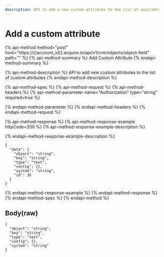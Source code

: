 ```yaml
---
description: API to add a new custom attribute to the list of available custom attributes
---
```


# Add a custom attribute

{% api-method method="post" host="https://{{account\_id}}.acquire.io/api/v1/crm/objects/object-field" path="" %}
{% api-method-summary %}
Add Custom Attribute
{% endapi-method-summary %}

{% api-method-description %}
API to add new custom attributes to the list of custom attributes
{% endapi-method-description %}

{% api-method-spec %}
{% api-method-request %}
{% api-method-headers %}
{% api-method-parameter name="Authorization" type="string" required=true %}

{% endapi-method-parameter %}
{% endapi-method-headers %}
{% endapi-method-request %}

{% api-method-response %}
{% api-method-response-example httpCode=200 %}
{% api-method-response-example-description %}

{% endapi-method-response-example-description %}

```
{
  "data": {
    "object": "string",
    "key": "string",
    "type": "text",
    "config": {},
    "system": "string",
    "id": 35
  }
}
```
{% endapi-method-response-example %}
{% endapi-method-response %}
{% endapi-method-spec %}
{% endapi-method %}

## Body\(raw\)

```text
{
  "object": "string",
  "key": "string",
  "type": "text",
  "config": {},
  "system": "string"
}
```

